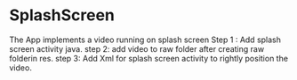 # SplashScreen
The App implements a video running on splash screen
Step 1 : Add splash screen activity java.
step 2: add video to raw folder after creating raw folderin res.
step 3: Add Xml for splash screen activity to rightly position the video.

